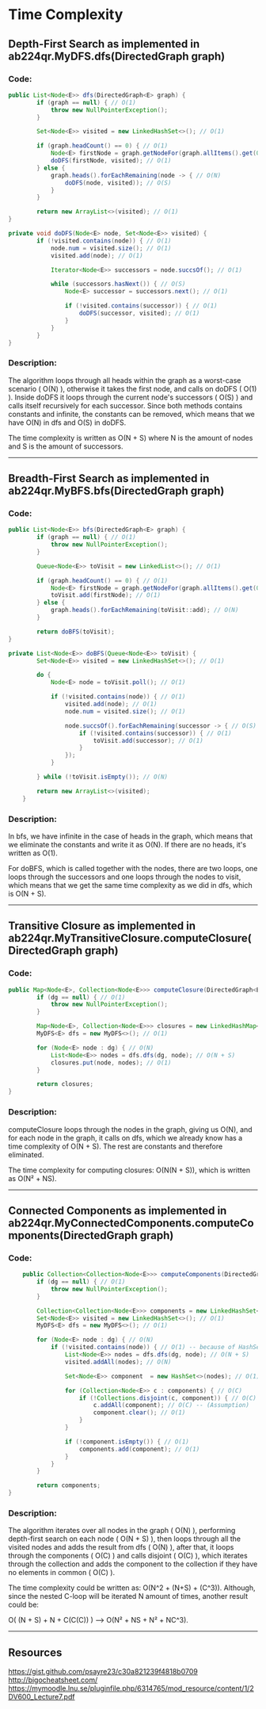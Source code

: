 # Time Complexity

## Depth-First Search as implemented in ab224qr.MyDFS.dfs(DirectedGraph<E> graph)

### Code:

```java
public List<Node<E>> dfs(DirectedGraph<E> graph) {
        if (graph == null) { // O(1)
            throw new NullPointerException();
        }

        Set<Node<E>> visited = new LinkedHashSet<>(); // O(1)

        if (graph.headCount() == 0) { // O(1)
            Node<E> firstNode = graph.getNodeFor(graph.allItems().get(0)); // O(1)
            doDFS(firstNode, visited); // O(1)
        } else {
            graph.heads().forEachRemaining(node -> { // O(N)
                doDFS(node, visited)); // O(S)
            }
        }

        return new ArrayList<>(visited); // O(1)
}

private void doDFS(Node<E> node, Set<Node<E>> visited) {
        if (!visited.contains(node)) { // O(1)
            node.num = visited.size(); // O(1)
            visited.add(node); // O(1)

            Iterator<Node<E>> successors = node.succsOf(); // O(1)

            while (successors.hasNext()) { // O(S)
                Node<E> successor = successors.next(); // O(1)

                if (!visited.contains(successor)) { // O(1)
                    doDFS(successor, visited); // O(1)
                }
            }
        }
}
```

### Description:

The algorithm loops through all heads within the graph as a worst-case scenario ( O(N) ), otherwise it takes
the first node, and calls on doDFS ( O(1) ). Inside doDFS it loops through the current node's successors ( O(S) )
and calls itself recursively for each successor. 
Since both methods contains constants and infinite, the constants can be removed, which means 
that we have O(N) in dfs and O(S) in doDFS.

The time complexity is written as O(N + S) where N is the amount of nodes and S is the amount of successors.

---

## Breadth-First Search as implemented in ab224qr.MyBFS.bfs(DirectedGraph<E> graph)

### Code:

```java
public List<Node<E>> bfs(DirectedGraph<E> graph) {
        if (graph == null) { // O(1)
            throw new NullPointerException();
        }

        Queue<Node<E>> toVisit = new LinkedList<>(); // O(1)

        if (graph.headCount() == 0) { // O(1)
            Node<E> firstNode = graph.getNodeFor(graph.allItems().get(0)); // O(1)
            toVisit.add(firstNode); // O(1)
        } else {
            graph.heads().forEachRemaining(toVisit::add); // O(N)
        }

        return doBFS(toVisit);
}

private List<Node<E>> doBFS(Queue<Node<E>> toVisit) {
        Set<Node<E>> visited = new LinkedHashSet<>(); // O(1)

        do {
            Node<E> node = toVisit.poll(); // O(1)

            if (!visited.contains(node)) { // O(1)
                visited.add(node); // O(1)
                node.num = visited.size(); // O(1)

                node.succsOf().forEachRemaining(successor -> { // O(S)
                    if (!visited.contains(successor)) { // O(1)
                        toVisit.add(successor); // O(1)
                    }
                });
            }

        } while (!toVisit.isEmpty()); // O(N)

        return new ArrayList<>(visited);
    }
```

### Description:

In bfs, we have infinite in the case of heads in the graph, which means that we eliminate the constants
and write it as O(N). If there are no heads, it's written as O(1).

For doBFS, which is called together with the nodes, there are two loops, one loops through the 
successors and one loops through the nodes to visit, which means that we get the same time complexity
as we did in dfs, which is O(N + S). 

---

## Transitive Closure as implemented in ab224qr.MyTransitiveClosure.computeClosure(DirectedGraph<E> graph)

### Code:

```java
public Map<Node<E>, Collection<Node<E>>> computeClosure(DirectedGraph<E> dg) {
        if (dg == null) { // O(1)
            throw new NullPointerException();
        }

        Map<Node<E>, Collection<Node<E>>> closures = new LinkedHashMap<>(); // O(1)
        MyDFS<E> dfs = new MyDFS<>(); // O(1)

        for (Node<E> node : dg) { // O(N)
            List<Node<E>> nodes = dfs.dfs(dg, node); // O(N + S)
            closures.put(node, nodes); // O(1)
        }

        return closures;
}
```

### Description:

computeClosure loops through the nodes in the graph, giving us O(N), and for each node in the graph, it
calls on dfs, which we already know has a time complexity of O(N + S). The rest are constants and therefore
eliminated.

The time complexity for computing closures: O(N(N + S)), which is written as O(N² + NS).

---

## Connected Components as implemented in ab224qr.MyConnectedComponents.computeComponents(DirectedGraph<E> graph)

### Code:

```java
    public Collection<Collection<Node<E>>> computeComponents(DirectedGraph<E> dg) {
        if (dg == null) { // O(1)
            throw new NullPointerException();
        }

        Collection<Collection<Node<E>>> components = new LinkedHashSet<>(); // O(1)
        Set<Node<E>> visited = new LinkedHashSet<>(); // O(1)
        MyDFS<E> dfs = new MyDFS<>(); // O(1)

        for (Node<E> node : dg) { // O(N)
            if (!visited.contains(node)) { // O(1) -- because of HashSet
                List<Node<E>> nodes = dfs.dfs(dg, node); // O(N + S)
                visited.addAll(nodes); // O(N)

                Set<Node<E>> component  = new HashSet<>(nodes); // O(1)

                for (Collection<Node<E>> c : components) { // O(C)
                    if (!Collections.disjoint(c, component)) { // O(C)
                        c.addAll(component); // O(C) -- (Assumption)
                        component.clear(); // O(1)  
                    }
                }

                if (!component.isEmpty()) { // O(1)
                    components.add(component); // O(1)
                }
            }
        }

        return components;
}
```

### Description:

The algorithm iterates over all nodes in the graph ( O(N) ), performing depth-first search 
on each node ( O(N + S) ), then loops through all the visited nodes and adds the result 
from dfs ( O(N) ), after that, it loops through the components ( O(C) ) and calls disjoint 
( O(C) ), which iterates through the collection and adds the component to the collection 
if they have no elements in common ( O(C) ).

The time complexity could be written as: O(N^2 + (N+S) + (C^3)). Although,
since the nested C-loop will be iterated N amount of times, another result
could be:

O( (N + S) + N + C(C(C)) ) --> O(N² + NS + N² + NC^3).

---

## Resources

https://gist.github.com/psayre23/c30a821239f4818b0709  
http://bigocheatsheet.com/  
https://mymoodle.lnu.se/pluginfile.php/6314765/mod_resource/content/1/2DV600_Lecture7.pdf  
